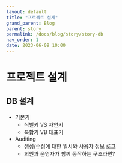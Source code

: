 ```yaml
---
layout: default
title: "프로젝트 설계"
grand_parent: Blog
parent: story
permalink: /docs/blog/story/story-db
nav_order: 1
date: 2023-06-09 10:00
---
```


# 프로젝트 설계
## DB 설계

- 기본키
  - 식별키 VS 자연키
  - 복합키 VB 대표키
- Auditing
  - 생성/수정에 대한 일시와 사용자 정보 로그
  - 회원과 운영자가 함께 동작하는 구조라면?
